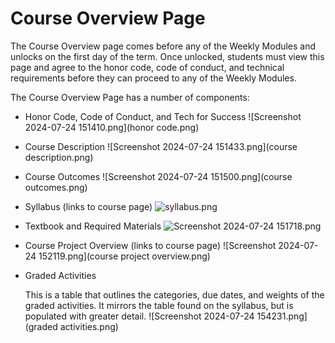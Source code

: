 # Course Overview Page

The Course Overview page comes before any of the Weekly Modules and unlocks on the first day of the term. Once unlocked, students must view this page and agree to the honor code, code of conduct, and technical requirements before they can proceed to any of the Weekly Modules.

The Course Overview Page has a number of components:
   - Honor Code, Code of Conduct, and Tech for Success
![Screenshot 2024-07-24 151410.png](honor code.png)
   - Course Description
![Screenshot 2024-07-24 151433.png](course description.png)
   - Course Outcomes
![Screenshot 2024-07-24 151500.png](course outcomes.png)
   - Syllabus (links to course page)
![syllabus.png](syllabus.png)
   - Textbook and Required Materials
![Screenshot 2024-07-24 151718.png](Screenshot_2024-07-24_151718.png)
   - Course Project Overview (links to course page)
![Screenshot 2024-07-24 152119.png](course project overview.png)
   - Graded Activities
      
     This is a table that outlines the categories, due dates, and weights of the graded activities. It mirrors the table found on the syllabus, but is populated with greater detail.
![Screenshot 2024-07-24 154231.png](graded activities.png)